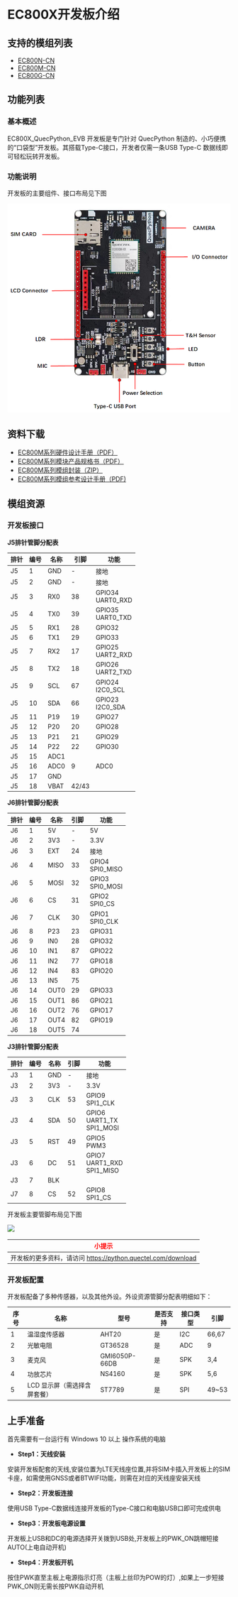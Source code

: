 # EC800X开发板介绍

## 支持的模组列表

- [EC800N-CN](https://python.quectel.com/products/ec800n-cn)
- [EC800M-CN](https://python.quectel.com/products/ec800m-cn)
- [EC800G-CN](https://python.quectel.com/products/ec800g-cn)

## 功能列表

### 基本概述

EC800X_QuecPython_EVB 开发板是专门针对 QuecPython 制造的、小巧便携的“口袋型”开发板。其搭载Type-C接口，开发者仅需一条USB Type-C 数据线即可轻松玩转开发板。

### 功能说明

开发板的主要组件、接口布局见下图

![](media\800X_产品功能.png)

## 资料下载

- [EC800M系列硬件设计手册（PDF）](https://images.quectel.com/python/2023/04/Quectel_EC800M-CN_QuecOpen_硬件设计手册_V1.1.pdf)
- [EC800M系列模块产品规格书（PDF）](https://images.quectel.com/python/2023/04/Quectel_EC800M-CN_LTE_Standard_模块产品规格书_V1.1.pdf)
- [EC800M系列模组封装（ZIP）](https://images.quectel.com/python/2023/05/Quectel_EC800M-CN_FootprintPart_V1.1.zip)
- [EC800M系列模组参考设计手册（PDF)](https://images.quectel.com/python/2023/05/Quectel_EC800M-CN_Reference_Design_V1.1.pdf)

## 模组资源

### 开发板接口

**J5排针管脚分配表**

| 排针 | 编号 | 名称 | 引脚  | 功能                  |
| ---- | ---- | ---- | ----- | --------------------- |
| J5   | 1    | GND  | -     | 接地                  |
| J5   | 2    | GND  | -     | 接地                  |
| J5   | 3    | RX0  | 38    | GPIO34<br />UART0_RXD |
| J5   | 4    | TX0  | 39    | GPIO35<br />UART0_TXD |
| J5   | 5    | RX1  | 28    | GPIO32                |
| J5   | 6    | TX1  | 29    | GPIO33                |
| J5   | 7    | RX2  | 17    | GPIO25<br />UART2_RXD |
| J5   | 8    | TX2  | 18    | GPIO26<br />UART2_TXD |
| J5   | 9    | SCL  | 67    | GPIO24<br />I2C0_SCL  |
| J5   | 10   | SDA  | 66    | GPIO23<br />I2C0_SDA  |
| J5   | 11   | P19  | 19    | GPIO27                |
| J5   | 12   | P20  | 20    | GPIO28                |
| J5   | 13   | P21  | 21    | GPIO29                |
| J5   | 14   | P22  | 22    | GPIO30                |
| J5   | 15   | ADC1 |       |                       |
| J5   | 16   | ADC0 | 9     | ADC0                  |
| J5   | 17   | GND  |       |                       |
| J5   | 18   | VBAT | 42/43 |                       |

**J6排针管脚分配表**

| 排针 | 编号 | 名称 | 引脚 | 功能                 |
| ---- | ---- | ---- | ---- | -------------------- |
| J6   | 1    | 5V   | -    | 5V                   |
| J6   | 2    | 3V3  | -    | 3.3V                 |
| J6   | 3    | EXT  | 24   | 接地                 |
| J6   | 4    | MISO | 33   | GPIO4<br />SPI0_MISO |
| J6   | 5    | MOSI | 32   | GPIO3<br />SPI0_MOSI |
| J6   | 6    | CS   | 31   | GPIO2<br />SPI0_CS   |
| J6   | 7    | CLK  | 30   | GPIO1<br />SPI0_CLK  |
| J6   | 8    | P23  | 23   | GPIO31               |
| J6   | 9    | IN0  | 28   | GPIO32               |
| J6   | 10   | IN1  | 87   | GPIO22               |
| J6   | 11   | IN2  | 77   | GPIO18               |
| J6   | 12   | IN4  | 83   | GPIO20               |
| J6   | 13   | IN5  | 75   |                      |
| J6   | 14   | OUT0 | 29   | GPIO33               |
| J6   | 15   | OUT1 | 86   | GPIO21               |
| J6   | 16   | OUT2 | 76   | GPIO17               |
| J6   | 17   | OUT4 | 82   | GPIO19               |
| J6   | 18   | OUT5 | 74   |                      |

**J3排针管脚分配表**

| 排针 | 编号 | 名称 | 引脚 | 功能                                |
| ---- | ---- | ---- | ---- | ----------------------------------- |
| J3   | 1    | GND  | -    | 接地                                |
| J3   | 2    | 3V3  | -    | 3.3V                                |
| J3   | 3    | CLK  | 53   | GPIO9<br />SPI1_CLK                 |
| J3   | 4    | SDA  | 50   | GPIO6<br />UART1_TX<br />SPI1_MOSI  |
| J3   | 5    | RST  | 49   | GPIO5<br />PWM3                     |
| J3   | 6    | DC   | 51   | GPIO7<br />UART1_RXD<br />SPI1_MISO |
| J3   | 7    | BLK  |      |                                     |
| J7   | 8    | CS   | 52   | GPIO8<br />SPI1_CS                  |



开发板主要管脚布局见下图

![](media/800M外设.png)

| <font color='red'>小提示</font>                              |
| ------------------------------------------------------------ |
| 开发板的更多资料，请访问 <https://python.quectel.com/download> |

### 开发板配置

开发板配备了多种传感器，以及其他外设。外设资源管脚分配表明细如下：

| 序号 | 名称                         | 型号          | 是否支持 | 接口类型 | 引脚  |
| ---- | ---------------------------- | ------------- | -------- | -------- | ----- |
| 1    | 温湿度传感器                 | AHT20         | 是       | I2C      | 66,67 |
| 2    | 光敏电阻                     | GT36528       | 是       | ADC      | 9     |
| 3    | 麦克风                       | GMI6050P-66DB | 是       | SPK      | 3,4   |
| 4    | 功放芯片                     | NS4160        | 是       | SPK      | 5,6   |
| 5    | LCD 显示屏（需选择含屏套餐） | ST7789        | 是       | SPI      | 49~53 |

## 上手准备

首先需要有一台运行有 Windows 10 以上 操作系统的电脑

- **Step1：天线安装**

安装开发板配套的天线,安装位置为LTE天线座位置,并将SIM卡插入开发板上的SIM卡座，如需使用GNSS或者BTWIFI功能，则需在对应的天线座安装天线

- **Step2：开发板连接**

使用USB Type-C数据线连接开发板的Type-C接口和电脑USB口即可完成供电

- **Step3：开发板电源设置**

开发板上USB和DC的电源选择开关拨到USB处,开发板上的PWK_ON跳帽短接AUTO(上电自动开机)

- **Step4：开发板开机**

按住PWK直至主板上电源指示灯亮（主板上丝印为POW的灯）,如果上一步短接PWK_ON则无需长按PWK自动开机
